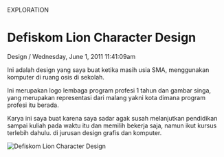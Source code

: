 <p class="type">EXPLORATION</p>

# Defiskom Lion Character Design

<p class="meta">Design  /  Wednesday, June 1, 2011 11:41:09am</p>

Ini adalah design yang saya buat ketika masih usia SMA, menggunakan komputer di ruang osis di sekolah.

Ini merupakan logo lembaga program profesi 1 tahun dan gambar singa, yang merupakan representasi dari malang yakni kota dimana program profesi itu berada.

Karya ini saya buat karena saya sadar agak susah melanjutkan pendidikan sampai kuliah pada waktu itu dan memilih bekerja saja, namun ikut kursus terlebih dahulu. di jurusan design grafis dan komputer.

![Defiskom Lion Character Design](https://farooq-agent.web.app/assets/images/works/large/5zM00KHm_work_image.png)
